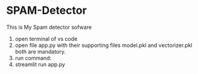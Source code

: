 # SPAM-Detector
This is My Spam detector sofware

1. open terminal of vs code
2. open file app.py with their supporting files model.pkl and vectorizer.pkl both are mandatory.
3. run command: 
4. streamlit run app.py
